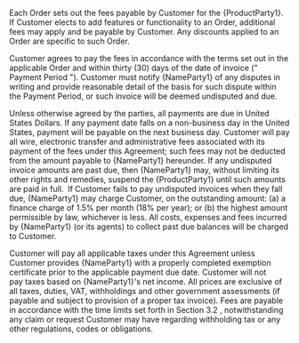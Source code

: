 Each Order sets out the fees payable by Customer for the {ProductParty1}. If Customer elects to add features or functionality to an Order, additional fees may apply and be payable by Customer. Any discounts applied to an Order are specific to such Order.

Customer agrees to pay the fees in accordance with the terms set out in the applicable Order and within thirty (30) days of the date of invoice (" Payment Period "). Customer must notify {NameParty1} of any disputes in writing and provide reasonable detail of the basis for such dispute within the Payment Period, or such invoice will be deemed undisputed and due.

Unless otherwise agreed by the parties, all payments are due in United States Dollars. If any payment date falls on a non-business day in the United States, payment will be payable on the next business day. Customer will pay all wire, electronic transfer and administrative fees associated with its payment of the fees under this Agreement; such fees may not be deducted from the amount payable to {NameParty1} hereunder. If any undisputed invoice amounts are past due, then {NameParty1} may, without limiting its other rights and remedies, suspend the {ProductParty1} until such amounts are paid in full.  If Customer fails to pay undisputed invoices when they fall due, {NameParty1} may charge Customer, on the outstanding amount: (a) a finance charge of 1.5% per month (18% per year); or (b) the highest amount permissible by law, whichever is less. All costs, expenses and fees incurred by {NameParty1} (or its agents) to collect past due balances will be charged to Customer.

Customer will pay all applicable taxes under this Agreement unless Customer provides {NameParty1} with a properly completed exemption certificate prior to the applicable payment due date. Customer will not pay taxes based on {NameParty1}'s net income. All prices are exclusive of all taxes, duties, VAT, withholdings and other government assessments (if payable and subject to provision of a proper tax invoice). Fees are payable in accordance with the time limits set forth in Section 3.2 , notwithstanding any claim or request Customer may have regarding withholding tax or any other regulations, codes or obligations.

